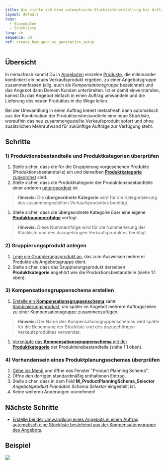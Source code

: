 ```yaml
---
title: Wie richte ich eine automatische Stücklistenerstellung bei Auftragsgenerierung aus einem Angebot ein?
layout: default
tags:
  - Stammdaten
  - Stückliste
lang: de
sequence: 20
ref: create_bom_upon_so_generation_setup
---
```


## Übersicht
In metasfresh kannst Du in [Angeboten](Angebot_erstellen) einzelne [Produkte](NeuesProdukt), die miteinander kombiniert ein neues Verkaufsprodukt ergeben, zu einer Angebotsgruppe zusammenfassen (allg. auch als *Kompensationsgruppe* bezeichnet) und das Angebot dann Deinem Kunden unterbreiten. Ist er damit einverstanden, kannst Du das Angebot einfach in einen Auftrag umwandeln und die Lieferung des neuen Produktes in die Wege leiten.

Bei der Umwandlung in einen Auftrag kreiert metasfresh dann automatisch aus der Kombination der Produktionsbestandteile eine neue Stückliste, woraufhin das neu zusammengestellte Verkaufsprodukt sofort und ohne zusätzlichen Mehraufwand für zukünftige Aufträge zur Verfügung steht.

## Schritte

### 1) Produktionsbestandteile und Produktkategorien überprüfen
1. Stelle sicher, dass die für die Gruppierung vorgesehenen Produkte (Produktionsbestandteile) ein und derselben [**Produktkategorie** zugeordnet](NeuesProdukt) sind.
1. Stelle sicher, dass die Produktkategorie der Produktionsbestandteile einer anderen [untergeordnet](Uebergeordnete_Produktkategorie) ist.
 >**Hinweis:** Die **übergeordnete Kategorie** wird für die Kategorisierung des zusammengestellten Verkaufsproduktes benötigt.

1. Stelle sicher, dass die übergeordnete Kategorie über eine eigene [**Produktnummernfolge**](Belegnummern_definieren) verfügt.
 >**Hinweis:** Diese Nummernfolge wird für die Nummerierung der Stückliste und des dazugehörigen Verkaufsproduktes benötigt.

### 2) Gruppierungsprodukt anlegen
1. [Lege ein Gruppierungsprodukt an](Gruppierungsprodukt_anlegen), das zum Ausweisen mehrerer Produkte als Angebotsgruppe dient.
1. Stelle sicher, dass das Gruppierungsprodukt derselben **Produktkategorie** angehört wie die Produktionsbestandteile (siehe 1.1 oben).

### 3) Kompensationsgruppenschema erstellen
1. [Erstelle ein **Kompensationsgruppenschema**](Kompensationsgruppenschema_anlegen) samt [Kombinierungsprodukt](Kombinierungsprodukt_Kompensationsgruppen), um später im Angebot mehrere Auftragszeilen zu einer Kompensationsgruppe zusammenzufügen.
 >**Hinweis:** Der Name des Kompensationsgruppenschemas wird später für die Benennung der Stückliste und des dazugehörigen Verkaufsproduktes verwendet.

1. [Verknüpfe das **Kompensationsgruppenschema** mit der **Produktkategorie**](Kompensationsgruppenschema_Produktkategorie) der Produktionsbestandteile (siehe 1.1 oben).

### 4) Vorhandensein eines Produktplanungsschemas überprüfen
1. [Gehe ins Menü](Menu) und öffne das Fenster "Product Planning Schema".
1. Öffne den dortigen standardmäßig enthaltenen Eintrag.
1. Stelle sicher, dass in dem Feld **M_ProductPlanningSchema_Selector** *Angebotsprodukt Plandaten Schema Selektor* eingestellt ist.
1. Keine weiteren Änderungen vornehmen!

## Nächste Schritte
- [Erstelle bei der Umwandlung eines Angebots in einen Auftrag automatisch eine Stückliste bestehend aus der Kompensationsgruppe des Angebots](Stueckliste_bei_Auftragsgenerierung).


## Beispiel
![](assets/Stueckliste_bei_Auftragsgenerierung_Einrichtung.gif)
